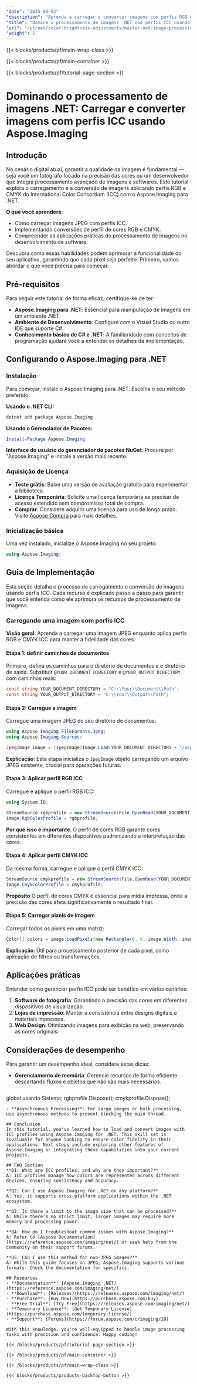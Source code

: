 ```yaml
---
"date": "2025-06-02"
"description": "Aprenda a carregar e converter imagens com perfis RGB e CMYK ICC usando o Aspose.Imaging para .NET. Aprimore a precisão das cores em seus aplicativos."
"title": "Domine o processamento de imagens .NET com perfis ICC usando Aspose.Imaging para gerenciamento preciso de cores"
"url": "/pt/net/color-brightness-adjustments/master-net-image-processing-with-icc-profiles-using-aspose-imaging/"
"weight": 1
---
```


{{< blocks/products/pf/main-wrap-class >}}

{{< blocks/products/pf/main-container >}}

{{< blocks/products/pf/tutorial-page-section >}}
# Dominando o processamento de imagens .NET: Carregar e converter imagens com perfis ICC usando Aspose.Imaging

## Introdução

No cenário digital atual, garantir a qualidade da imagem é fundamental — seja você um fotógrafo focado na precisão das cores ou um desenvolvedor que integra processamento avançado de imagens a softwares. Este tutorial explora o carregamento e a conversão de imagens aplicando perfis RGB e CMYK do International Color Consortium (ICC) com o Aspose.Imaging para .NET.

**O que você aprenderá:**
- Como carregar imagens JPEG com perfis ICC.
- Implementando conversões de perfil de cores RGB e CMYK.
- Compreender as aplicações práticas do processamento de imagens no desenvolvimento de software.

Descubra como essas habilidades podem aprimorar a funcionalidade do seu aplicativo, garantindo que cada pixel seja perfeito. Primeiro, vamos abordar o que você precisa para começar.

## Pré-requisitos

Para seguir este tutorial de forma eficaz, certifique-se de ter:
- **Aspose.Imaging para .NET**: Essencial para manipulação de imagens em um ambiente .NET.
- **Ambiente de Desenvolvimento**: Configure com o Visual Studio ou outro IDE que suporte C#.
- **Conhecimento básico de C# e .NET**: A familiaridade com conceitos de programação ajudará você a entender os detalhes da implementação.

## Configurando o Aspose.Imaging para .NET

### Instalação

Para começar, instale o Aspose.Imaging para .NET. Escolha o seu método preferido:

**Usando o .NET CLI:**
```bash
dotnet add package Aspose.Imaging
```

**Usando o Gerenciador de Pacotes:**
```powershell
Install-Package Aspose.Imaging
```

**Interface do usuário do gerenciador de pacotes NuGet**: Procure por "Aspose.Imaging" e instale a versão mais recente.

### Aquisição de Licença
- **Teste grátis**: Baixe uma versão de avaliação gratuita para experimentar a biblioteca.
- **Licença Temporária**: Solicite uma licença temporária se precisar de acesso estendido sem compromisso total de compra.
- **Comprar**: Considere adquirir uma licença para uso de longo prazo. Visite [Aspose Compra](https://purchase.aspose.com/buy) para mais detalhes.

### Inicialização básica
Uma vez instalado, inicialize o Aspose.Imaging no seu projeto:
```csharp
using Aspose.Imaging;
```

## Guia de Implementação

Esta seção detalha o processo de carregamento e conversão de imagens usando perfis ICC. Cada recurso é explicado passo a passo para garantir que você entenda como ele aprimora os recursos de processamento de imagens.

### Carregando uma imagem com perfis ICC

**Visão geral**: Aprenda a carregar uma imagem JPEG enquanto aplica perfis RGB e CMYK ICC para manter a fidelidade das cores.

#### Etapa 1: definir caminhos de documentos

Primeiro, defina os caminhos para o diretório de documentos e o diretório de saída. Substituir `@YOUR_DOCUMENT_DIRECTORY` e `@YOUR_OUTPUT_DIRECTORY` com caminhos reais:
```csharp
const string YOUR_DOCUMENT_DIRECTORY = "C:\\Your\\Document\\Path";
const string YOUR_OUTPUT_DIRECTORY = "C:\\Your\\Output\\Path";
```

#### Etapa 2: Carregue a imagem

Carregue uma imagem JPEG do seu diretório de documentos:
```csharp
using Aspose.Imaging.FileFormats.Jpeg;
using Aspose.Imaging.Sources;

JpegImage image = (JpegImage)Image.Load(YOUR_DOCUMENT_DIRECTORY + "/aspose-logo_tn.jpg");
```
**Explicação**: Esta etapa inicializa o `JpegImage` objeto carregando um arquivo JPEG existente, crucial para operações futuras.

#### Etapa 3: Aplicar perfil RGB ICC

Carregue e aplique o perfil RGB ICC:
```csharp
using System.IO;

StreamSource rgbprofile = new StreamSource(File.OpenRead(YOUR_DOCUMENT_DIRECTORY + "/rgb.icc"));
image.RgbColorProfile = rgbprofile;
```
**Por que isso é importante**: O perfil de cores RGB garante cores consistentes em diferentes dispositivos padronizando a interpretação das cores.

#### Etapa 4: Aplicar perfil CMYK ICC

Da mesma forma, carregue e aplique o perfil CMYK ICC:
```csharp
StreamSource cmykprofile = new StreamSource(File.OpenRead(YOUR_DOCUMENT_DIRECTORY + "/cmyk.icc"));
image.CmykColorProfile = cmykprofile;
```
**Propósito**:O perfil de cores CMYK é essencial para mídia impressa, onde a precisão das cores afeta significativamente o resultado final.

#### Etapa 5: Carregar pixels de imagem

Carregar todos os pixels em uma matriz:
```csharp
Color[] colors = image.LoadPixels(new Rectangle(0, 0, image.Width, image.Height));
```
**Explicação**: Útil para processamento posterior de cada pixel, como aplicação de filtros ou transformações.

## Aplicações práticas

Entender como gerenciar perfis ICC pode ser benéfico em vários cenários:
1. **Software de fotografia**: Garantindo a precisão das cores em diferentes dispositivos de visualização.
2. **Lojas de impressão**: Manter a consistência entre designs digitais e materiais impressos.
3. **Web Design**: Otimizando imagens para exibição na web, preservando as cores originais.

## Considerações de desempenho
Para garantir um desempenho ideal, considere estas dicas:
- **Gerenciamento de memória**: Gerencie recursos de forma eficiente descartando fluxos e objetos que não são mais necessários.
  ```csharp
global usando Sistema;
rgbprofile.Dispose();
cmykprofile.Dispose();
```
- **Asynchronous Processing**: For large images or bulk processing, use asynchronous methods to prevent blocking the main thread.

## Conclusion
In this tutorial, you've learned how to load and convert images with ICC profiles using Aspose.Imaging for .NET. This skill set is invaluable for anyone looking to ensure color fidelity in their applications. Next steps include exploring other features of Aspose.Imaging or integrating these capabilities into your current projects.

## FAQ Section
**Q1: What are ICC profiles, and why are they important?**
A: ICC profiles manage how colors are represented across different devices, ensuring consistency and accuracy.

**Q2: Can I use Aspose.Imaging for .NET on any platform?**
A: Yes, it supports cross-platform applications within the .NET ecosystem.

**Q3: Is there a limit to the image size that can be processed?**
A: While there's no strict limit, larger images may require more memory and processing power.

**Q4: How do I troubleshoot common issues with Aspose.Imaging?**
A: Refer to [Aspose Documentation](https://reference.aspose.com/imaging/net/) or seek help from the community on their support forums.

**Q5: Can I use this method for non-JPEG images?**
A: While this guide focuses on JPEG, Aspose.Imaging supports various formats. Check the documentation for specifics.

## Resources
- **Documentation**: [Aspose.Imaging .NET](https://reference.aspose.com/imaging/net/)
- **Download**: [Releases](https://releases.aspose.com/imaging/net/)
- **Purchase**: [Buy Now](https://purchase.aspose.com/buy)
- **Free Trial**: [Try Free](https://releases.aspose.com/imaging/net/)
- **Temporary License**: [Get Temporary License](https://purchase.aspose.com/temporary-license/)
- **Support**: [Forums](https://forum.aspose.com/c/imaging/10)

With this knowledge, you're well-equipped to handle image processing tasks with precision and confidence. Happy coding!

{{< /blocks/products/pf/tutorial-page-section >}}

{{< /blocks/products/pf/main-container >}}

{{< /blocks/products/pf/main-wrap-class >}}

{{< blocks/products/products-backtop-button >}}